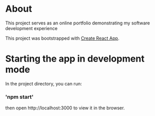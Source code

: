 # About

This project serves as an online portfolio demonstrating my software development experience

This project was bootstrapped with [Create React App](https://github.com/facebook/create-react-app).

# Starting the app in development mode

In the project directory, you can run:

### 'npm start'

then open http://localhost:3000 to view it in the browser.